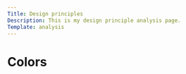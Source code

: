 ```yaml
---
Title: Design principles
Description: This is my design principle analysis page.
Template: analysis
---
```

# Colors

